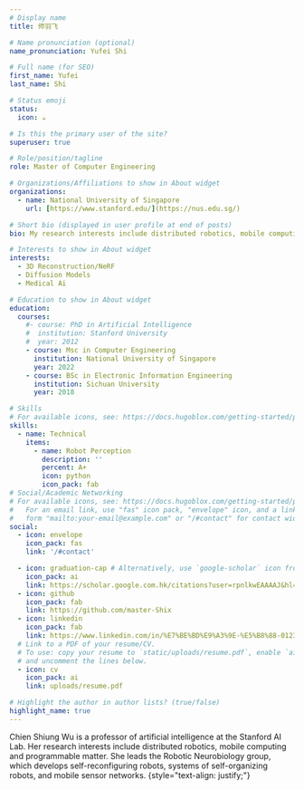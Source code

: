 ```yaml
---
# Display name
title: 师羽飞

# Name pronunciation (optional)
name_pronunciation: Yufei Shi

# Full name (for SEO)
first_name: Yufei
last_name: Shi

# Status emoji
status:
  icon: ☕️

# Is this the primary user of the site?
superuser: true

# Role/position/tagline
role: Master of Computer Engineering

# Organizations/Affiliations to show in About widget
organizations:
  - name: National University of Singapore
    url: [https://www.stanford.edu/](https://nus.edu.sg/)

# Short bio (displayed in user profile at end of posts)
bio: My research interests include distributed robotics, mobile computing and programmable matter.

# Interests to show in About widget
interests:
  - 3D Reconstruction/NeRF
  - Diffusion Models
  - Medical Ai

# Education to show in About widget
education:
  courses:
    #- course: PhD in Artificial Intelligence
    #  institution: Stanford University
    #  year: 2012
    - course: Msc in Computer Engineering
      institution: National University of Singapore
      year: 2022
    - course: BSc in Electronic Information Engineering
      institution: Sichuan University
      year: 2018

# Skills
# For available icons, see: https://docs.hugoblox.com/getting-started/page-builder/#icons
skills:
  - name: Technical
    items:
      - name: Robot Perception 
        description: ''
        percent: A+
        icon: python
        icon_pack: fab  
# Social/Academic Networking
# For available icons, see: https://docs.hugoblox.com/getting-started/page-builder/#icons
#   For an email link, use "fas" icon pack, "envelope" icon, and a link in the
#   form "mailto:your-email@example.com" or "/#contact" for contact widget.
social:
  - icon: envelope
    icon_pack: fas
    link: '/#contact'

  - icon: graduation-cap # Alternatively, use `google-scholar` icon from `ai` icon pack
    icon_pack: ai
    link: https://scholar.google.com.hk/citations?user=rpnlkwEAAAAJ&hl=zh-CN
  - icon: github
    icon_pack: fab
    link: https://github.com/master-Shix
  - icon: linkedin
    icon_pack: fab
    link: https://www.linkedin.com/in/%E7%BE%BD%E9%A3%9E-%E5%B8%88-012300246/
  # Link to a PDF of your resume/CV.
  # To use: copy your resume to `static/uploads/resume.pdf`, enable `ai` icons in `params.yaml`,
  # and uncomment the lines below.
  - icon: cv
    icon_pack: ai
    link: uploads/resume.pdf

# Highlight the author in author lists? (true/false)
highlight_name: true
---
```


Chien Shiung Wu is a professor of artificial intelligence at the Stanford AI Lab. Her research interests include distributed robotics, mobile computing and programmable matter. She leads the Robotic Neurobiology group, which develops self-reconfiguring robots, systems of self-organizing robots, and mobile sensor networks.
{style="text-align: justify;"}
